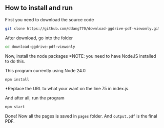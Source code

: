 ## How to install and run

First you need to download the source code

```bash
git clone https://github.com/ddang770/download-ggdrive-pdf-viewonly.git
```

After download, go into the folder

```bash
cd download-ggdrive-pdf-viewonly
```

Now, install the node packages
*NOTE: you need to have NodeJS installed to do this. 

This program currently using Node 24.0

```bash
npm install
```

\*Replace the URL to what your want on the line 75 in index.js

And after all, run the program

```bash
npm start
```

Done! Now all the pages is saved in `pages` folder.
And `output.pdf` is the final PDF.
